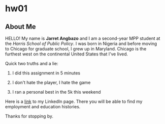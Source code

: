 # hw01
## About Me
HELLO! My name is **Jarret Angbazo** and I am a second-year MPP student at the *Harris School of Public Policy*. I was born in Nigeria and before moving to Chicago for graduate school, I grew up in Maryland. Chicago is the furthest west on the continental United States that I've lived.

Quick two truths and a lie:

1. I did this assignment in 5 minutes

2. I don't hate the player, I hate the game

3. I ran a personal best in the 5k this weekend


Here is a [link](https://www.linkedin.com/in/jarretangbazo) to my LinkedIn page. There you will be able to find my employment and education histories.

Thanks for stopping by.